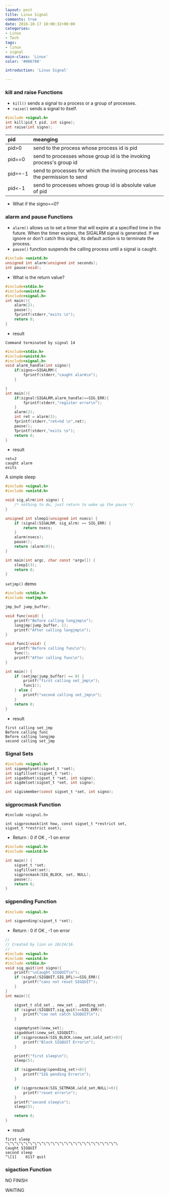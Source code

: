 ```yaml
---
layout: post
title: Linux Signal
comments: true
date: 2016-10-17 10:00:32+00:00
categories:
- Linux
- Tech
tags:
- linux
- signal
main-class: 'Linux'
color: '#006798'

introduction: 'Linux Signal'

---
```


### kill and raise Functions

- `kill()`  sends a signal to a process or a group of processes.
- `raise()` sends a signal to itself.

```c
#include <signal.h>
int kill(pid_t pid, int signo);
int raise(int signo);
```

| pid     |  meanging     |
| :------------- | :------------- |
| pid>0      | send to the process whose process id is pid       |
| pid==0      | send to processes whose group id is the invoking process's group id      |
| pid==-1      | send to processes for which the invoing process has the permission to send       |
| pid<-1    | send to processes whoes group id is absolute value of pid   |

- What if the signo==0?

### alarm and pause Functions

- `alarm()` allows us to set a timer that will expire at a specified time in the future. When the timer expires, the SIGALRM signal is generated. If we ignore or don't catch this signal, its default action is to terminate the process.
- `pause()` function suspends the calling process until a signal is caught.

```c
#include <unistd.h>
unsigned int alarm(unsigned int seconds);
int pause(void);
```
- What is the return value?

```c
#include<stdio.h>
#include<unistd.h>
#include<signal.h>
int main(){
    alarm(2);
    pause();
    fprintf(stderr,"exits \n");
    return 0;
}
```
- result

```
Command terminated by signal 14
```

```c
#include<stdio.h>
#include<unistd.h>
#include<signal.h>
void alarm_handle(int signo){
    if(signo==SIGALRM){
        fprintf(stderr,"caught alarm\n");
    }

}
int main(){
    if(signal(SIGALRM,alarm_handle)==SIG_ERR){
        fprintf(stderr,"register error\n");
    }
    alarm(2);
    int ret = alarm(3);
    fprintf(stderr,"ret=%d \n",ret);
    pause();
    fprintf(stderr,"exits \n");
    return 0;
}
```

- result

```
ret=2
caught alarm
exits
```

A simple sleep
```c
#include <signal.h>
#include <unistd.h>

void sig_alrm(int signo) {
    /* nothing to do, just return to wake up the pause */
}

unsigned int sleep1(unsigned int nsecs) {
    if (signal(SIGALRM, sig_alrm) == SIG_ERR) {
        return nsecs;
    }
    alarm(nsecs);
    pause();
    return (alarm(0));
}

int main(int argc, char const *argv[]) {
    sleep1(3);
    return 0;
}
```

`setjmp()` demo

```c
#include <stdio.h>
#include <setjmp.h>

jmp_buf jump_buffer;

void func(void) {
    printf("Before calling longjmp\n");
    longjmp(jump_buffer, 1);
    printf("After calling longjmp\n");
}

void func1(void) {
    printf("Before calling func\n");
    func();
    printf("After calling func\n");
}

int main() {
    if (setjmp(jump_buffer) == 0) {
        printf("first calling set_jmp\n");
        func1();
    } else {
        printf("second calling set_jmp\n");
    }
    return 0;
}
```

- result

```
first calling set_jmp
Before calling func
Before calling longjmp
second calling set_jmp
```

### Signal Sets

```c
#include <signal.h>
int sigemptyset(sigset_t *set);
int sigfillset(sigset_t *set);
int sigaddset(sigset_t *set, int signo);
int sigdelset(sigset_t *set, int signo);
```

```c
int sigismember(const sigset_t *set, int signo);
```

### sigprocmask Function

```
#include <signal.h>

int sigprocmask(int how, const sigset_t *restrict set,           sigset_t *restrict oset);
```

- Return : 0 if OK , -1 on error


```c
#include <signal.h>
#include <unistd.h>

int main() {
    sigset_t *set;
    sigfillset(set);
    sigprocmask(SIG_BLOCK, set, NULL);
    pause();
    return 0;
}
```


### sigpending Function
```c
#include <signal.h>

int sigpending(sigset_t *set);
```

- Return : 0 if OK , -1 on error


```c
//
// Created by lion on 10/24/16.
//
#include <signal.h>
#include <unistd.h>
#include <stdio.h>
void sig_quit(int signo){
    printf("\nCaught SIGQUIT\n");
    if (signal(SIGQUIT,SIG_DFL)==SIG_ERR){
        printf("canz not reset SIGQUIT");
    }
}
int main(){

    sigset_t old_set , new_set , pending_set;
    if (signal(SIGQUIT,sig_quit)==SIG_ERR){
        printf("can not catch SIGQUIT\n");
    }

    sigemptyset(&new_set);
    sigaddset(&new_set,SIGQUIT);
    if (sigprocmask(SIG_BLOCK,&new_set,&old_set)<0){
        printf("Block SIGQUIT Error\n");
    }

    printf("first sleep\n");
    sleep(5);

    if (sigpending(&pending_set)<0){
        printf("SIG pending Error\n");
    }

    if (sigprocmask(SIG_SETMASK,&old_set,NULL)<0){
        printf("reset error\n");
    }
    printf("second sleep\n");
    sleep(5);

    return 0;
}
```

- result
```
first sleep
^\^\^\^\^\^\^\^\^\^\^\^\^\^\^\^\^\^\^\^\^\^\^\^\^\
Caught SIGQUIT
second sleep
^\[1]    6117 quit   
```


### sigaction Function

NO FINISH

WAITING